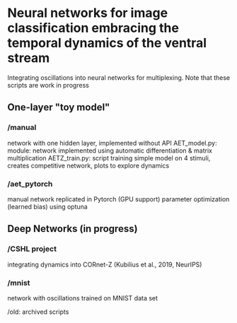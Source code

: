 # Neural networks for image classification embracing the temporal dynamics of the ventral stream

Integrating oscillations into neural networks for multiplexing.
Note that these scripts are work in progress

## One-layer "toy model"

### /manual
network with one hidden layer, implemented without API
AET_model.py: module: network implemented using automatic differentiation & matrix multiplication 
AETZ_train.py: script training simple model on 4 stimuli, creates competitive network, plots to explore dynamics
 
### /aet_pytorch
manual network replicated in Pytorch (GPU support)
parameter optimization (learned bias) using optuna

## Deep Networks (in progress)

### /CSHL project
integrating dynamics into CORnet-Z (Kubilius et al., 2019, NeurIPS)

### /mnist
network with oscillations trained on MNIST data set 




/old: archived scripts
